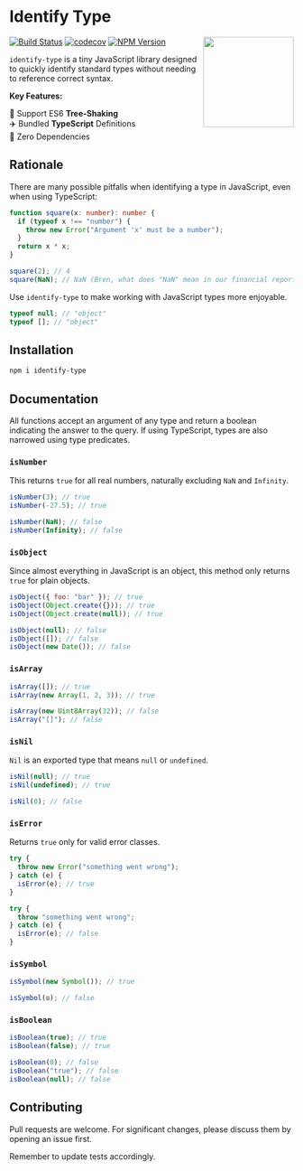 # Identify Type

<img align="right" width="160px" src="https://raw.githubusercontent.com/milne-dev/identify-type/master/logo/color.png">

[![Build Status](https://github.com/milne-dev/identify-type/actions/workflows/node.js.yml/badge.svg?branch=master)](https://github.com/milne-dev/identify-type/actions?query=branch%3Amaster)
[![codecov](https://codecov.io/gh/milne-dev/identify-type/branch/master/graph/badge.svg)](https://codecov.io/gh/milne-dev/identify-type)
[![NPM Version](https://img.shields.io/npm/v/identify-type)](https://www.npmjs.com/package/identify-type)

`identify-type` is a tiny JavaScript library designed to quickly identify standard types without needing to reference correct syntax.

**Key Features:**

🌲 Support ES6 **Tree-Shaking**  
✈️ Bundled **TypeScript** Definitions  
🫙 Zero Dependencies

## Rationale

There are many possible pitfalls when identifying a type in JavaScript, even when using TypeScript:

```typescript
function square(x: number): number {
  if (typeof x !== "number") {
    throw new Error("Argument 'x' must be a number");
  }
  return x * x;
}

square(2); // 4
square(NaN); // NaN (Bren, what does "NaN" mean in our financial report?)
```

Use `identify-type` to make working with JavaScript types more enjoyable.

```javascript
typeof null; // "object"
typeof []; // "object"
```

## Installation

```bash
npm i identify-type
```

## Documentation

All functions accept an argument of any type and return a boolean indicating the answer to the query. If using TypeScript, types are also narrowed using type predicates.

### `isNumber`

This returns `true` for all real numbers, naturally excluding `NaN` and `Infinity`.

```javascript
isNumber(3); // true
isNumber(-27.5); // true

isNumber(NaN); // false
isNumber(Infinity); // false
```

### `isObject`

Since almost everything in JavaScript is an object, this method only returns `true` for plain objects.

```javascript
isObject({ foo: "bar" }); // true
isObject(Object.create({})); // true
isObject(Object.create(null)); // true

isObject(null); // false
isObject([]); // false
isObject(new Date()); // false
```

### `isArray`

```javascript
isArray([]); // true
isArray(new Array(1, 2, 3)); // true

isArray(new Uint8Array(32)); // false
isArray("[]"); // false
```

### `isNil`

`Nil` is an exported type that means `null` or `undefined`.

```javascript
isNil(null); // true
isNil(undefined); // true

isNil(0); // false
```

### `isError`

Returns `true` only for valid error classes.

```javascript
try {
  throw new Error("something went wrong");
} catch (e) {
  isError(e); // true
}

try {
  throw "something went wrong";
} catch (e) {
  isError(e); // false
}
```

### `isSymbol`

```javascript
isSymbol(new Symbol()); // true

isSymbol(☮️); // false
```

### `isBoolean`

```javascript
isBoolean(true); // true
isBoolean(false); // true

isBoolean(0); // false
isBoolean("true"); // false
isBoolean(null); // false
```

## Contributing

Pull requests are welcome. For significant changes, please discuss them by opening an issue first.

Remember to update tests accordingly.
